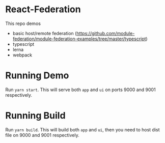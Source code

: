 # React-Federation

This repo demos

- basic host/remote federation (https://github.com/module-federation/module-federation-examples/tree/master/typescript)
- typescript
- lerna
- webpack

# Running Demo

Run `yarn start`. This will serve both `app` and `ui` on ports 9000 and 9001 respectively.

# Running Build

Run `yarn build`. This will build both `app` and `ui`, then you need to host dist file on 9000 and 9001 respectively.
